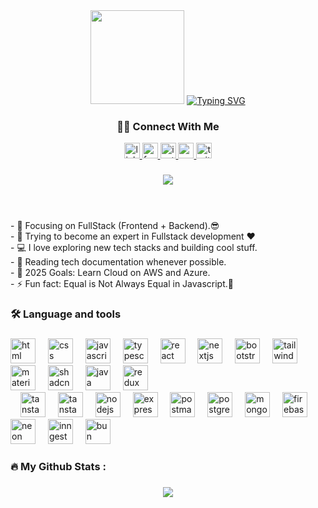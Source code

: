 <div align="center">
  <img height="150" src="https://media.giphy.com/media/M9gbBd9nbDrOTu1Mqx/giphy.gif"  />
  <a href="https://git.io/typing-svg"><img src="https://readme-typing-svg.demolab.com?font=Fira+Code&weight=500&size=24&pause=1000&width=435&lines=Hello%2C+There!+%F0%9F%96%96;This+is+Abhiraj+Rajput....;Nice+to+meet+you!" alt="Typing SVG" /></a>
</div>

###
<h3 align="center">👩‍💻 Connect With Me</h3>
<div align="center">
<a href="https://www.linkedin.com/in/aiviraj-rajput/" target="_blank">
  <img src="https://img.shields.io/static/v1?message=LinkedIn&logo=linkedin&label=&color=0077B5&logoColor=white&labelColor=&style=for-the-badge" height="25" alt="linkedin logo" />
</a>
<a href="https://www.facebook.com/rajurajputrocks.rajurajputrocks" target="_blank">
  <img src="https://img.shields.io/static/v1?message=Facebook&logo=facebook&label=&color=1877F2&logoColor=white&labelColor=&style=for-the-badge" height="25" alt="facebook logo" />
</a>
<a href="https://www.instagram.com/raju_rajput45/" target="_blank">
  <img src="https://img.shields.io/static/v1?message=Instagram&logo=instagram&label=&color=E4405F&logoColor=white&labelColor=&style=for-the-badge" height="25" alt="instagram logo" />
</a>
<a href="mailto:rajusinghrajp32@outlook.com">
  <img src="https://img.shields.io/static/v1?message=Gmail&logo=gmail&label=&color=D14836&logoColor=white&labelColor=&style=for-the-badge" height="25" alt="gmail logo" />
</a>
<a href="https://x.com/Abhi_Raju07" target="_blank">
  <img src="https://img.shields.io/static/v1?message=Twitter&logo=twitter&label=&color=1DA1F2&logoColor=white&labelColor=&style=for-the-badge" height="25" alt="twitter logo" />
</a>
</div>

###

<div align="center">
  <img src="https://visitor-badge.laobi.icu/badge?page_id=prince7100.prince7100&"  />
</div>

###

<p align="left"><br><br>- 🔭 Focusing on FullStack (Frontend + Backend).😎<br>- 🌱 Trying to become an expert in Fullstack development ❤<br>- 💻 I love exploring new tech stacks and building cool stuff.<br>- 📰 Reading tech documentation whenever possible.<br>- 🥅 2025 Goals: Learn Cloud on AWS and Azure.<br>- ⚡ Fun fact: Equal is Not Always Equal in Javascript.🤣</p>

###

<h3 align="left">🛠 Language and tools</h3>

###

<div align="left">
  <img src="https://cdn.jsdelivr.net/gh/devicons/devicon/icons/html5/html5-original-wordmark.svg" height="40" alt="html logo" />
<img width="12" />
<img src="https://cdn.jsdelivr.net/gh/devicons/devicon/icons/css3/css3-original-wordmark.svg" height="40" alt="css logo" />
<img width="12" />
<img src="https://cdn.jsdelivr.net/gh/devicons/devicon/icons/javascript/javascript-original.svg" height="40" alt="javascript logo" />
<img width="12" />
<img src="https://cdn.jsdelivr.net/gh/devicons/devicon/icons/typescript/typescript-original.svg" height="40" alt="typescript logo" />
<img width="12" />
<img src="https://cdn.jsdelivr.net/gh/devicons/devicon/icons/react/react-original-wordmark.svg" height="40" alt="react logo" />
<img width="12" />
<img src="https://img.icons8.com/fluent-systems-filled/512/40C057/nextjs.png" height="40" alt="nextjs logo" />
<img width="12" />
<img src="https://cdn.jsdelivr.net/gh/devicons/devicon/icons/bootstrap/bootstrap-original-wordmark.svg" height="40" alt="bootstrap logo" />
<img width="12" />
<img src="https://encrypted-tbn0.gstatic.com/images?q=tbn:ANd9GcStVklzfGsO-6hPFSuutVa0ingPtO5KZgg2vA-irnqZosRmpp4HHc12Ir-taFq3oO4ujPo&usqp=CAU" height="40" alt="tailwind logo" />
<img width="12" />
<img src="https://cdn.jsdelivr.net/gh/devicons/devicon/icons/materialui/materialui-original.svg" height="40" alt="material ui logo" />
<img width="12" />
<!-- No official logo for ShadCN, use a placeholder or skip -->
<img src="https://refine.ams3.cdn.digitaloceanspaces.com/blog/2024-03-19-ts-shadcn/social.png" height="40" alt="shadcn logo" />
<img width="12" />
<img src="https://cdn.jsdelivr.net/gh/devicons/devicon/icons/java/java-original-wordmark.svg" height="40" alt="java logo" />
<img width="12" />
<!-- Redux -->
<img src="https://cdn.jsdelivr.net/gh/devicons/devicon/icons/redux/redux-original.svg" height="40" alt="redux logo" /><br>
<img width="12" />
<!-- No official TanStack Router logo, using a placeholder -->
<img src="https://miro.medium.com/v2/resize:fit:1400/1*M1pF2WquQXgw82L6_2Ag-g.jpeg" height="40" alt="tanstack router logo" />
<img width="12" />
<!-- No official TanStack Query logo, using placeholder -->
<img src="https://miro.medium.com/v2/resize:fit:1400/0*MmlDCT4vy7uZhsoL.png" height="40" alt="tanstack query logo" />
<img width="12" />
<img src="https://cdn.jsdelivr.net/gh/devicons/devicon/icons/nodejs/nodejs-original-wordmark.svg" height="40" alt="nodejs logo" />
<img width="12" />
<img src="https://logowik.com/content/uploads/images/express-js1720895488.logowik.com.webp" height="40" alt="express logo" />
<img width="12" />
<img src="https://cdn.jsdelivr.net/gh/devicons/devicon/icons/postman/postman-original.svg" height="40" alt="postman logo" />
<img width="12" />
<img src="https://cdn.jsdelivr.net/gh/devicons/devicon/icons/postgresql/postgresql-original-wordmark.svg" height="40" alt="postgres logo" />
<img width="12" />
<img src="https://cdn.jsdelivr.net/gh/devicons/devicon/icons/mongodb/mongodb-original-wordmark.svg" height="40" alt="mongodb logo" />
<img width="12" />
<img src="https://cdn.jsdelivr.net/gh/devicons/devicon/icons/firebase/firebase-plain-wordmark.svg" height="40" alt="firebase logo" />
<img width="12" />
<!-- Neon does not have an icon in devicon, using a placeholder -->
<img src="https://avatars.githubusercontent.com/u/77690634?s=280&v=4" height="40" alt="neon logo" />
<img width="12" />
<!-- Inngest no icon, using placeholder -->
<img src="https://uploads.productlane.com/7de2d567e5c5fe9977fc4345834387ec.png" height="40" alt="inngest logo" />
<img width="12" />
<!-- Bun no official icon, using placeholder -->
<img src="https://encrypted-tbn0.gstatic.com/images?q=tbn:ANd9GcR_poHZD7zedIFVi_xyvSwkXCSsfmhNYElEQA&s" height="40" alt="bun logo" />

</div>

###

<h3 align="left">🔥   My Github Stats :</h3>

###

<p align="center">
    <a href="https://git.io/streak-stats"><img src="https://streak-stats.demolab.com?user=prince73100"/></a>
</p>


###

